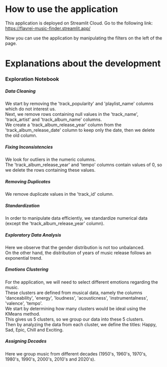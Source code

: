 # How to use the application
This application is deployed on Streamlit Cloud. Go to the following link: https://flavrei-music-finder.streamlit.app/  

Now you can use the application by manipulating the filters on the left of the page.  

# Explanations about the development
### Exploration Notebook
##### Data Cleaning
We start by removing the 'track_popularity' and 'playlist_name' columns which do not interest us.  
Next, we remove rows containing null values ​​in the 'track_name', 'track_artist' and 'track_album_name' columns.  
We create a 'track_album_release_year' column from the 'track_album_release_date' column to keep only the date, then we delete the old column.  

##### Fixing Inconsistencies
We look for outliers in the numeric columns.  
The 'track_album_release_year' and 'tempo' columns contain values ​​of 0, so we delete the rows containing these values.  

##### Removing Duplicates
We remove duplicate values ​​in the 'track_id' column.  

##### Standardization
In order to manipulate data efficiently, we standardize numerical data (except the 'track_album_release_year' column).  

##### Exploratory Data Analysis
Here we observe that the gender distribution is not too unbalanced.  
On the other hand, the distribution of years of music release follows an exponential trend.   

##### Emotions Clustering
For the application, we will need to select different emotions regarding the music.  
These clusters are defined from musical data, namely the columns 'danceability', 'energy', 'loudness', 'acousticness', 'instrumentalness', 'valence', 'tempo'.  
We start by determining how many clusters would be ideal using the KMeans method.  
This gives us 5 clusters, so we group our data into these 5 clusters.  
Then by analyzing the data from each cluster, we define the titles: Happy, Sad, Epic, Chill and Exciting.  

##### Assigning Decades
Here we group music from different decades (1950's, 1960's, 1970's, 1980's, 1990's, 2000's, 2010's and 2020's).  
